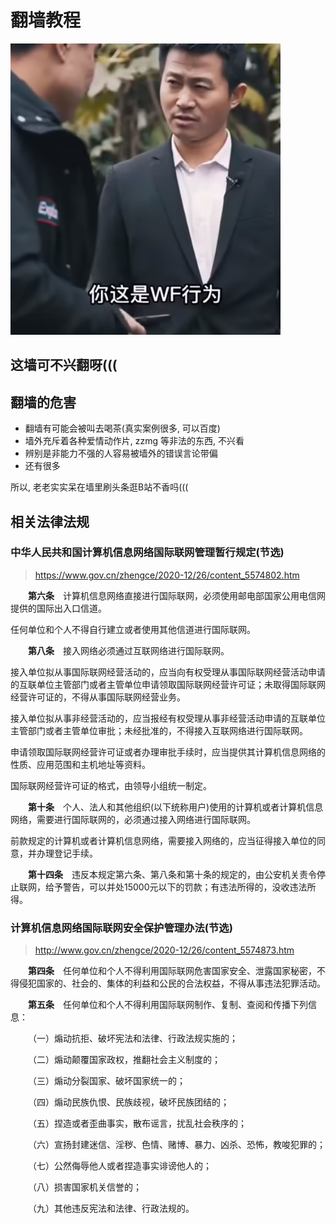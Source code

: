 # 翻墙教程

![你这是违法行为](/blog-md/gfw-nmsl/img/wf.png)

## 这墙可不兴翻呀(((

## 翻墙的危害

- 翻墙有可能会被叫去喝茶(真实案例很多, 可以百度)
- 墙外充斥着各种爱情动作片, zzmg 等非法的东西, 不兴看
- 辨别是非能力不强的人容易被墙外的错误言论带偏
- 还有很多

所以, 老老实实呆在墙里刷头条逛B站不香吗(((

## 相关法律法规

### 中华人民共和国计算机信息网络国际联网管理暂行规定(节选)

> https://www.gov.cn/zhengce/2020-12/26/content_5574802.htm

&emsp;&emsp;**第六条**　计算机信息网络直接进行国际联网，必须使用邮电部国家公用电信网提供的国际出入口信道。

任何单位和个人不得自行建立或者使用其他信道进行国际联网。

&emsp;&emsp;**第八条**　接入网络必须通过互联网络进行国际联网。

接入单位拟从事国际联网经营活动的，应当向有权受理从事国际联网经营活动申请的互联单位主管部门或者主管单位申请领取国际联网经营许可证；未取得国际联网经营许可证的，不得从事国际联网经营业务。

接入单位拟从事非经营活动的，应当报经有权受理从事非经营活动申请的互联单位主管部门或者主管单位审批；未经批准的，不得接入互联网络进行国际联网。

申请领取国际联网经营许可证或者办理审批手续时，应当提供其计算机信息网络的性质、应用范围和主机地址等资料。

国际联网经营许可证的格式，由领导小组统一制定。


&emsp;&emsp;**第十条**　个人、法人和其他组织(以下统称用户)使用的计算机或者计算机信息网络，需要进行国际联网的，必须通过接入网络进行国际联网。

前款规定的计算机或者计算机信息网络，需要接入网络的，应当征得接入单位的同意，并办理登记手续。

&emsp;&emsp;**第十四条**　违反本规定第六条、第八条和第十条的规定的，由公安机关责令停止联网，给予警告，可以并处15000元以下的罚款；有违法所得的，没收违法所得。

### 计算机信息网络国际联网安全保护管理办法(节选)

> http://www.gov.cn/zhengce/2020-12/26/content_5574873.htm

&emsp;&emsp;**第四条**　任何单位和个人不得利用国际联网危害国家安全、泄露国家秘密，不得侵犯国家的、社会的、集体的利益和公民的合法权益，不得从事违法犯罪活动。

&emsp;&emsp;**第五条**　任何单位和个人不得利用国际联网制作、复制、查阅和传播下列信息：

&emsp;&emsp;（一）煽动抗拒、破坏宪法和法律、行政法规实施的；

&emsp;&emsp;（二）煽动颠覆国家政权，推翻社会主义制度的；

&emsp;&emsp;（三）煽动分裂国家、破坏国家统一的；

&emsp;&emsp;（四）煽动民族仇恨、民族歧视，破坏民族团结的；

&emsp;&emsp;（五）捏造或者歪曲事实，散布谣言，扰乱社会秩序的；

&emsp;&emsp;（六）宣扬封建迷信、淫秽、色情、赌博、暴力、凶杀、恐怖，教唆犯罪的；

&emsp;&emsp;（七）公然侮辱他人或者捏造事实诽谤他人的；

&emsp;&emsp;（八）损害国家机关信誉的；

&emsp;&emsp;（九）其他违反宪法和法律、行政法规的。

<nocopyright value="true"></nocopyright>
